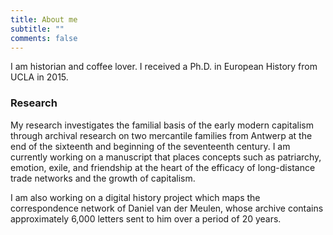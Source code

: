 ```yaml
---
title: About me
subtitle: ""
comments: false
---
```


I am historian and coffee lover. I received a Ph.D. in European History from UCLA in 2015.

### Research

My research investigates the familial basis of the early modern capitalism through archival research on two mercantile families from Antwerp at the end of the sixteenth and beginning of the seventeenth century. I am currently working on a manuscript that places concepts such as patriarchy, emotion, exile, and friendship at the heart of the efficacy of long-distance trade networks and the growth of capitalism.

I am also working on a digital history project which maps the correspondence network of Daniel van der Meulen, whose archive contains approximately 6,000 letters sent to him over a period of 20 years.